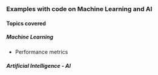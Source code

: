 ### Examples with code on Machine Learning and AI

#### Topics covered

##### Machine Learning
- Performance metrics

##### Artificial Intelligence - AI
